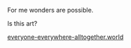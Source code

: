 For me wonders are possible.

Is this art?

[everyone-everywhere-alltogether.world](https://everyone-everywhere-alltogether.world)
